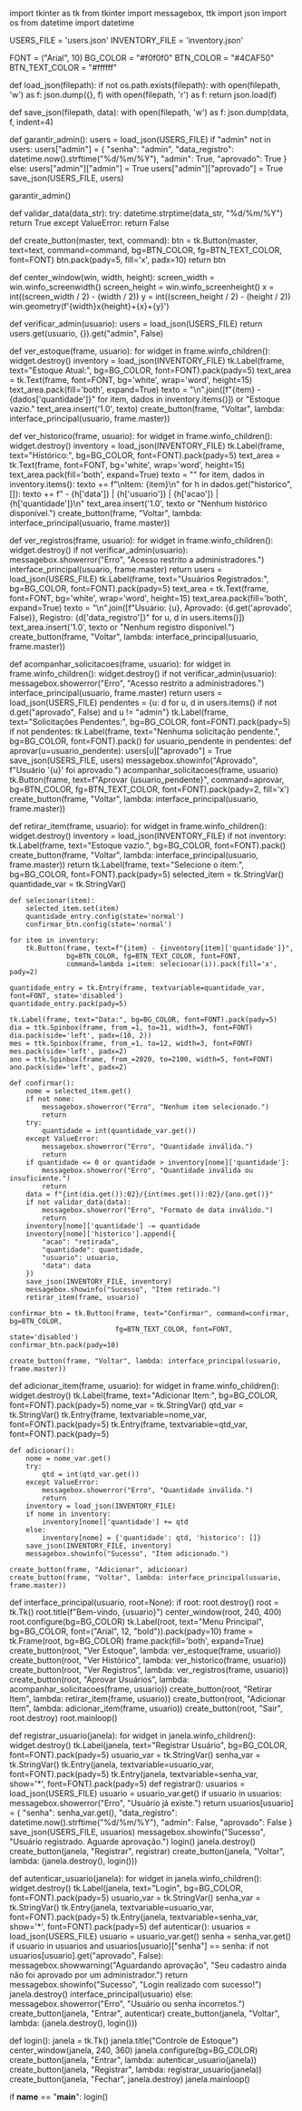 import tkinter as tk
from tkinter import messagebox, ttk
import json
import os
from datetime import datetime

USERS_FILE = 'users.json'
INVENTORY_FILE = 'inventory.json'

FONT = ("Arial", 10)
BG_COLOR = "#f0f0f0"
BTN_COLOR = "#4CAF50"
BTN_TEXT_COLOR = "#ffffff"

def load_json(filepath):
    if not os.path.exists(filepath):
        with open(filepath, 'w') as f:
            json.dump({}, f)
    with open(filepath, 'r') as f:
        return json.load(f)

def save_json(filepath, data):
    with open(filepath, 'w') as f:
        json.dump(data, f, indent=4)

def garantir_admin():
    users = load_json(USERS_FILE)
    if "admin" not in users:
        users["admin"] = {
            "senha": "admin",
            "data_registro": datetime.now().strftime("%d/%m/%Y"),
            "admin": True,
            "aprovado": True
        }
    else:
        users["admin"]["admin"] = True
        users["admin"]["aprovado"] = True
    save_json(USERS_FILE, users)

garantir_admin()

def validar_data(data_str):
    try:
        datetime.strptime(data_str, "%d/%m/%Y")
        return True
    except ValueError:
        return False

def create_button(master, text, command):
    btn = tk.Button(master, text=text, command=command, bg=BTN_COLOR, fg=BTN_TEXT_COLOR, font=FONT)
    btn.pack(pady=5, fill='x', padx=10)
    return btn

def center_window(win, width, height):
    screen_width = win.winfo_screenwidth()
    screen_height = win.winfo_screenheight()
    x = int((screen_width / 2) - (width / 2))
    y = int((screen_height / 2) - (height / 2))
    win.geometry(f'{width}x{height}+{x}+{y}')

def verificar_admin(usuario):
    users = load_json(USERS_FILE)
    return users.get(usuario, {}).get("admin", False)

def ver_estoque(frame, usuario):
    for widget in frame.winfo_children():
        widget.destroy()
    inventory = load_json(INVENTORY_FILE)
    tk.Label(frame, text="Estoque Atual:", bg=BG_COLOR, font=FONT).pack(pady=5)
    text_area = tk.Text(frame, font=FONT, bg='white', wrap='word', height=15)
    text_area.pack(fill='both', expand=True)
    texto = "\n".join([f"{item} - {dados['quantidade']}" for item, dados in inventory.items()]) or "Estoque vazio."
    text_area.insert('1.0', texto)
    create_button(frame, "Voltar", lambda: interface_principal(usuario, frame.master))

def ver_historico(frame, usuario):
    for widget in frame.winfo_children():
        widget.destroy()
    inventory = load_json(INVENTORY_FILE)
    tk.Label(frame, text="Histórico:", bg=BG_COLOR, font=FONT).pack(pady=5)
    text_area = tk.Text(frame, font=FONT, bg='white', wrap='word', height=15)
    text_area.pack(fill='both', expand=True)
    texto = ""
    for item, dados in inventory.items():
        texto += f"\nItem: {item}\n"
        for h in dados.get("historico", []):
            texto += f"  - {h['data']} | {h['usuario']} | {h['acao']} | {h['quantidade']}\n"
    text_area.insert('1.0', texto or "Nenhum histórico disponível.")
    create_button(frame, "Voltar", lambda: interface_principal(usuario, frame.master))

def ver_registros(frame, usuario):
    for widget in frame.winfo_children():
        widget.destroy()
    if not verificar_admin(usuario):
        messagebox.showerror("Erro", "Acesso restrito a administradores.")
        interface_principal(usuario, frame.master)
        return
    users = load_json(USERS_FILE)
    tk.Label(frame, text="Usuários Registrados:", bg=BG_COLOR, font=FONT).pack(pady=5)
    text_area = tk.Text(frame, font=FONT, bg='white', wrap='word', height=15)
    text_area.pack(fill='both', expand=True)
    texto = "\n".join([f"Usuário: {u}, Aprovado: {d.get('aprovado', False)}, Registro: {d['data_registro']}" for u, d in users.items()])
    text_area.insert('1.0', texto or "Nenhum registro disponível.")
    create_button(frame, "Voltar", lambda: interface_principal(usuario, frame.master))

def acompanhar_solicitacoes(frame, usuario):
    for widget in frame.winfo_children():
        widget.destroy()
    if not verificar_admin(usuario):
        messagebox.showerror("Erro", "Acesso restrito a administradores.")
        interface_principal(usuario, frame.master)
        return
    users = load_json(USERS_FILE)
    pendentes = {u: d for u, d in users.items() if not d.get("aprovado", False) and u != "admin"}
    tk.Label(frame, text="Solicitações Pendentes:", bg=BG_COLOR, font=FONT).pack(pady=5)
    if not pendentes:
        tk.Label(frame, text="Nenhuma solicitação pendente.", bg=BG_COLOR, font=FONT).pack()
    for usuario_pendente in pendentes:
        def aprovar(u=usuario_pendente):
            users[u]["aprovado"] = True
            save_json(USERS_FILE, users)
            messagebox.showinfo("Aprovado", f"Usuário '{u}' foi aprovado.")
            acompanhar_solicitacoes(frame, usuario)
        tk.Button(frame, text=f"Aprovar {usuario_pendente}", command=aprovar, bg=BTN_COLOR, fg=BTN_TEXT_COLOR, font=FONT).pack(pady=2, fill='x')
    create_button(frame, "Voltar", lambda: interface_principal(usuario, frame.master))

def retirar_item(frame, usuario):
    for widget in frame.winfo_children():
        widget.destroy()
    inventory = load_json(INVENTORY_FILE)
    if not inventory:
        tk.Label(frame, text="Estoque vazio.", bg=BG_COLOR, font=FONT).pack()
        create_button(frame, "Voltar", lambda: interface_principal(usuario, frame.master))
        return
    tk.Label(frame, text="Selecione o item:", bg=BG_COLOR, font=FONT).pack(pady=5)
    selected_item = tk.StringVar()
    quantidade_var = tk.StringVar()

    def selecionar(item):
        selected_item.set(item)
        quantidade_entry.config(state='normal')
        confirmar_btn.config(state='normal')

    for item in inventory:
        tk.Button(frame, text=f"{item} - {inventory[item]['quantidade']}", 
                  bg=BTN_COLOR, fg=BTN_TEXT_COLOR, font=FONT, 
                  command=lambda i=item: selecionar(i)).pack(fill='x', pady=2)

    quantidade_entry = tk.Entry(frame, textvariable=quantidade_var, font=FONT, state='disabled')
    quantidade_entry.pack(pady=5)

    tk.Label(frame, text="Data:", bg=BG_COLOR, font=FONT).pack(pady=5)
    dia = ttk.Spinbox(frame, from_=1, to=31, width=3, font=FONT)
    dia.pack(side='left', padx=(10, 2))
    mes = ttk.Spinbox(frame, from_=1, to=12, width=3, font=FONT)
    mes.pack(side='left', padx=2)
    ano = ttk.Spinbox(frame, from_=2020, to=2100, width=5, font=FONT)
    ano.pack(side='left', padx=2)

    def confirmar():
        nome = selected_item.get()
        if not nome:
            messagebox.showerror("Erro", "Nenhum item selecionado.")
            return
        try:
            quantidade = int(quantidade_var.get())
        except ValueError:
            messagebox.showerror("Erro", "Quantidade inválida.")
            return
        if quantidade <= 0 or quantidade > inventory[nome]['quantidade']:
            messagebox.showerror("Erro", "Quantidade inválida ou insuficiente.")
            return
        data = f"{int(dia.get()):02}/{int(mes.get()):02}/{ano.get()}"
        if not validar_data(data):
            messagebox.showerror("Erro", "Formato de data inválido.")
            return
        inventory[nome]['quantidade'] -= quantidade
        inventory[nome]['historico'].append({
            "acao": "retirada",
            "quantidade": quantidade,
            "usuario": usuario,
            "data": data
        })
        save_json(INVENTORY_FILE, inventory)
        messagebox.showinfo("Sucesso", "Item retirado.")
        retirar_item(frame, usuario)

    confirmar_btn = tk.Button(frame, text="Confirmar", command=confirmar, bg=BTN_COLOR,
                              fg=BTN_TEXT_COLOR, font=FONT, state='disabled')
    confirmar_btn.pack(pady=10)

    create_button(frame, "Voltar", lambda: interface_principal(usuario, frame.master))

def adicionar_item(frame, usuario):
    for widget in frame.winfo_children():
        widget.destroy()
    tk.Label(frame, text="Adicionar Item:", bg=BG_COLOR, font=FONT).pack(pady=5)
    nome_var = tk.StringVar()
    qtd_var = tk.StringVar()
    tk.Entry(frame, textvariable=nome_var, font=FONT).pack(pady=5)
    tk.Entry(frame, textvariable=qtd_var, font=FONT).pack(pady=5)

    def adicionar():
        nome = nome_var.get()
        try:
            qtd = int(qtd_var.get())
        except ValueError:
            messagebox.showerror("Erro", "Quantidade inválida.")
            return
        inventory = load_json(INVENTORY_FILE)
        if nome in inventory:
            inventory[nome]['quantidade'] += qtd
        else:
            inventory[nome] = {'quantidade': qtd, 'historico': []}
        save_json(INVENTORY_FILE, inventory)
        messagebox.showinfo("Sucesso", "Item adicionado.")

    create_button(frame, "Adicionar", adicionar)
    create_button(frame, "Voltar", lambda: interface_principal(usuario, frame.master))

def interface_principal(usuario, root=None):
    if root:
        root.destroy()
    root = tk.Tk()
    root.title(f"Bem-vindo, {usuario}")
    center_window(root, 240, 400)
    root.configure(bg=BG_COLOR)
    tk.Label(root, text="Menu Principal", bg=BG_COLOR, font=("Arial", 12, "bold")).pack(pady=10)
    frame = tk.Frame(root, bg=BG_COLOR)
    frame.pack(fill='both', expand=True)
    create_button(root, "Ver Estoque", lambda: ver_estoque(frame, usuario))
    create_button(root, "Ver Histórico", lambda: ver_historico(frame, usuario))
    create_button(root, "Ver Registros", lambda: ver_registros(frame, usuario))
    create_button(root, "Aprovar Usuários", lambda: acompanhar_solicitacoes(frame, usuario))
    create_button(root, "Retirar Item", lambda: retirar_item(frame, usuario))
    create_button(root, "Adicionar Item", lambda: adicionar_item(frame, usuario))
    create_button(root, "Sair", root.destroy)
    root.mainloop()

def registrar_usuario(janela):
    for widget in janela.winfo_children():
        widget.destroy()
    tk.Label(janela, text="Registrar Usuário", bg=BG_COLOR, font=FONT).pack(pady=5)
    usuario_var = tk.StringVar()
    senha_var = tk.StringVar()
    tk.Entry(janela, textvariable=usuario_var, font=FONT).pack(pady=5)
    tk.Entry(janela, textvariable=senha_var, show='*', font=FONT).pack(pady=5)
    def registrar():
        usuarios = load_json(USERS_FILE)
        usuario = usuario_var.get()
        if usuario in usuarios:
            messagebox.showerror("Erro", "Usuário já existe.")
            return
        usuarios[usuario] = {
            "senha": senha_var.get(),
            "data_registro": datetime.now().strftime("%d/%m/%Y"),
            "admin": False,
            "aprovado": False
        }
        save_json(USERS_FILE, usuarios)
        messagebox.showinfo("Sucesso", "Usuário registrado. Aguarde aprovação.")
        login()
        janela.destroy()
    create_button(janela, "Registrar", registrar)
    create_button(janela, "Voltar", lambda: (janela.destroy(), login()))

def autenticar_usuario(janela):
    for widget in janela.winfo_children():
        widget.destroy()
    tk.Label(janela, text="Login", bg=BG_COLOR, font=FONT).pack(pady=5)
    usuario_var = tk.StringVar()
    senha_var = tk.StringVar()
    tk.Entry(janela, textvariable=usuario_var, font=FONT).pack(pady=5)
    tk.Entry(janela, textvariable=senha_var, show='*', font=FONT).pack(pady=5)
    def autenticar():
        usuarios = load_json(USERS_FILE)
        usuario = usuario_var.get()
        senha = senha_var.get()
        if usuario in usuarios and usuarios[usuario]["senha"] == senha:
            if not usuarios[usuario].get("aprovado", False):
                messagebox.showwarning("Aguardando aprovação", "Seu cadastro ainda não foi aprovado por um administrador.")
                return
            messagebox.showinfo("Sucesso", "Login realizado com sucesso!")
            janela.destroy()
            interface_principal(usuario)
        else:
            messagebox.showerror("Erro", "Usuário ou senha incorretos.")
    create_button(janela, "Entrar", autenticar)
    create_button(janela, "Voltar", lambda: (janela.destroy(), login()))

def login():
    janela = tk.Tk()
    janela.title("Controle de Estoque")
    center_window(janela, 240, 360)
    janela.configure(bg=BG_COLOR)
    create_button(janela, "Entrar", lambda: autenticar_usuario(janela))
    create_button(janela, "Registrar", lambda: registrar_usuario(janela))
    create_button(janela, "Fechar", janela.destroy)
    janela.mainloop()

if __name__ == "__main__":
    login()
